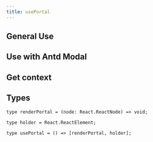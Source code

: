 ```yaml
---
title: usePortal
---
```


## General Use

<code src="./examples/MountToDom.tsx"></code>

## Use with Antd Modal

<code src="./examples/WithAntdModal.tsx"></code>

## Get context

<code src="./examples/WithContext.tsx"></code>

## Types

```tsx | pure
type renderPortal = (node: React.ReactNode) => void;

type holder = React.ReactElement;

type usePortal = () => [renderPortal, holder];
```

